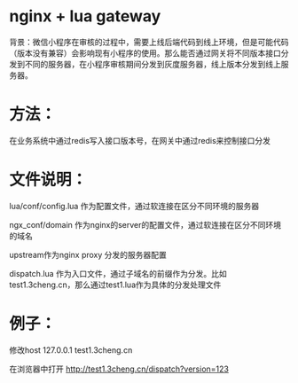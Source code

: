 #  nginx + lua gateway
背景：微信小程序在审核的过程中，需要上线后端代码到线上环境，但是可能代码（版本没有兼容）会影响现有小程序的使用。那么能否通过网关将不同版本接口分发到不同的服务器，在小程序审核期间分发到灰度服务器，线上版本分发到线上服务器。

方法：
=====
在业务系统中通过redis写入接口版本号，在网关中通过redis来控制接口分发


文件说明：
======
lua/conf/config.lua 作为配置文件，通过软连接在区分不同环境的服务器

ngx_conf/domain 作为nginx的server的配置文件，通过软连接在区分不同环境的域名

upstream作为nginx proxy 分发的服务器配置

dispatch.lua 作为入口文件，通过子域名的前缀作为分发。比如test1.3cheng.cn，那么通过test1.lua作为具体的分发处理文件

例子：
====
修改host
127.0.0.1  test1.3cheng.cn

在浏览器中打开 http://test1.3cheng.cn/dispatch?version=123
